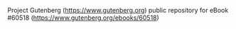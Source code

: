 Project Gutenberg (https://www.gutenberg.org) public repository for eBook #60518 (https://www.gutenberg.org/ebooks/60518)
